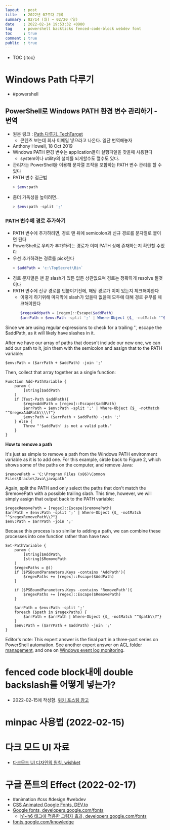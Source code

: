 ```yaml
---
layout  : post
title   : 2022년 07주차 기록
summary : 02/14 (월) ~ 02/20 (일)
date    : 2022-02-14 19:53:32 +0900
tag     : powershell backticks fenced-code-block webdev font
toc     : true
comment : true
public  : true
---
```

* TOC
{:toc}

# Windows Path 다루기 

* #powershell

## PowerShell로 Windows PATH 환경 변수 관리하기 - 번역

* 원본 링크 : [Path 다루기, TechTarget](https://searchitoperations.techtarget.com/answer/Manage-the-Windows-PATH-environment-variable-with-PowerShell)
  * 콘텐츠 보는데 회사 이메일 넣으라고 나온다. 일단 번역해놓자 
* Anthony Howell, 18 Oct 2019
* Windows PATH 환경 변수는 application들이 실행파일을 찾을때 사용한다
  * system이나 utility의 설치를 되게할수도 깰수도 있다.
* 관리자는 PowerShell을 이용해 문자열 조작을 포함하는 PATH 변수 관리를 할 수있다
* PATH 변수 접근법
  ```sh
  > $env:path
  ```
* 좀더 가독성을 높이려면..
  ```sh
  > $env:path -split ';'
  ```
  
### PATH 변수에 경로 추가하기

* PATH 변수에 추가하려면, 경로 맨 뒤에 semicolon과 신규 경로를 문자열로 붙이면 된다
* PowerShell로 우리가 추가하려는 경로가 이미 PATH 상에 존재하는지 확인할 수있다
* 우선 추가하려는 경로를 pick한다
  ```sh
  > $addPath = 'c:\TopSecret\Bin`
  ```
* 경로 문자열은 맨 끝 slash가 있든 없든 상관없으며 경로는 정확하게 resolve 될것이다
* PATH 변수에 신규 경로를 덧붙이기전에, 해당 경로가 이미 있는지 체크해야한다
  * 이렇게 하기위해 마지막에 slash가 있을때 없을때 모두에 대해 경로 유무를 체크해야한다
    ```powershell
    $regexAddpath = [regex]::Escape($addPath)
    $arrPath = $env:Path -split ';' | Where-Object {$_ -notMatch "^$regexAddPath\\​\\?"}
    ```
Since we are using regular expressions to check for a trailing '\', escape the $addPath, as it will likely have slashes in it.

After we have our array of paths that doesn't include our new one, we can add our path to it, join them with the semicolon and assign that to the PATH variable:


```posh
$env:Path = ($arrPath + $addPath) -join ';'
```

Then, collect that array together as a single function:

```posh
Function Add-PathVariable {
    param (
        [string]$addPath
    )
    if (Test-Path $addPath){
        $regexAddPath = [regex]::Escape($addPath)
        $arrPath = $env:Path -split ';' | Where-Object {$_ -notMatch "^$regexAddPath\\​\\?"}
        $env:Path = ($arrPath + $addPath) -join ';'
    } else {
        Throw "'$addPath' is not a valid path."
    }
}
```
**How to remove a path**

It's just as simple to remove a path from the Windows PATH environment variable as it is to add one. For this example, circle back to Figure 2, which shows some of the paths on the computer, and remove Java:

```posh
$removePath = 'C:\Program Files (x86)\Common
Files\Oracle\Java\javapath'
```

Again, split the PATH and only select the paths that don't match the $removePath with a possible trailing slash. This time, however, we will simply assign that output back to the PATH variable:

```posh
$regexRemovePath = [regex]::Escape($removePath)
$arrPath = $env:Path -split ';' | Where-Object {$_ -notMatch "^$regexRemovePath\\?"}
$env:Path = $arrPath -join ';'
```

Because this process is so similar to adding a path, we can combine these processes into one function rather than have two:

```posh
Set-PathVariable {
    param (
        [string]$AddPath,
        [string]$RemovePath
    )
    $regexPaths = @()
    if ($PSBoundParameters.Keys -contains 'AddPath'){
        $regexPaths += [regex]::Escape($AddPath)
    }

    if ($PSBoundParameters.Keys -contains 'RemovePath'){
        $regexPaths += [regex]::Escape($RemovePath)
    }
    
    $arrPath = $env:Path -split ';'
    foreach ($path in $regexPaths) {
        $arrPath = $arrPath | Where-Object {$_ -notMatch "^$path\\?"}
    }
    $env:Path = ($arrPath + $addPath) -join ';'
}
```

Editor's note: This expert answer is the final part in a three-part series on PowerShell automation. See another expert answer on [ACL folder management](https://searchitoperations.techtarget.com/answer/How-do-I-manage-ACL-folder-permissions-with-a-PowerShell-script), and one on [Windows event log monitoring](https://searchitoperations.techtarget.com/answer/Perform-a-Windows-event-log-search-with-PowerShell).


# fenced code block내에 double backslash를 어떻게 넣는가?

* 2022-02-15에 작성함. [위키 포스팅 참고](/wiki/wiki-update-guide/#double-backslash-in-fenced-code-block)

# minpac 사용법 (2022-02-15)

# 다크 모드 UI 자료

* [다크모드 UI 디자인의 원칙, wishket](https://yozm.wishket.com/magazine/detail/619/)

# 구글 폰트의 Effect (2022-02-17)

* #animation #css #design #webdev
* [CSS Animated Google Fonts, DEV.to](https://dev.to/jh3y/animated-google-fonts-193d)
* [Google fonts, developers.google.com/fonts](https://developers.google.com/fonts)
  * [h1~h6 태그에 적용한 그림자 효과, developers.google.com/fonts](https://developers.google.com/fonts/docs/getting_started#a_quick_example)
* [fonts.google.com/knowledge](https://fonts.google.com/knowledge?subset=korean)
